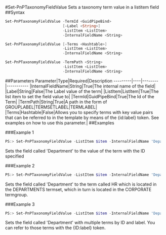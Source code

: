 #Set-PnPTaxonomyFieldValue
Sets a taxonomy term value in a listitem field
##Syntax
```powershell
Set-PnPTaxonomyFieldValue -TermId <GuidPipeBind>
                          [-Label <String>]
                          -ListItem <ListItem>
                          -InternalFieldName <String>
```


```powershell
Set-PnPTaxonomyFieldValue [-Terms <Hashtable>]
                          -ListItem <ListItem>
                          -InternalFieldName <String>
```


```powershell
Set-PnPTaxonomyFieldValue -TermPath <String>
                          -ListItem <ListItem>
                          -InternalFieldName <String>
```


##Parameters
Parameter|Type|Required|Description
---------|----|--------|-----------
|InternalFieldName|String|True|The internal name of the field|
|Label|String|False|The Label value of the term|
|ListItem|ListItem|True|The list item to set the field value to|
|TermId|GuidPipeBind|True|The Id of the Term|
|TermPath|String|True|A path in the form of GROUPLABEL|TERMSETLABEL|TERMLABEL|
|Terms|Hashtable|False|Allows you to specify terms with key value pairs that can be referred to in the template by means of the {id:label} token. See examples on how to use this parameter.|
##Examples

###Example 1
```powershell
PS:> Set-PnPTaxonomyFieldValue -ListItem $item -InternalFieldName 'Department' -TermId 863b832b-6818-4e6a-966d-2d3ee057931c
```
Sets the field called 'Department' to the value of the term with the ID specified

###Example 2
```powershell
PS:> Set-PnPTaxonomyFieldValue -ListItem $item -InternalFieldName 'Department' -TermPath 'CORPORATE|DEPARTMENTS|HR'
```
Sets the field called 'Department' to the term called HR which is located in the DEPARTMENTS termset, which in turn is located in the CORPORATE termgroup.

###Example 3
```powershell
PS:> Set-PnPTaxonomyFieldValue -ListItem $item -InternalFieldName 'Department' -Terms @{"TermId1"="Label1";"TermId2"="Label2"}
```
Sets the field called 'Department' with multiple terms by ID and label. You can refer to those terms with the {ID:label} token.
